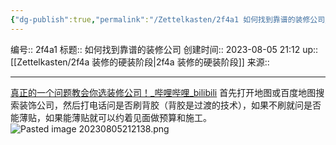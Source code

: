 ```yaml
---
{"dg-publish":true,"permalink":"/Zettelkasten/2f4a1 如何找到靠谱的装修公司/","dgPassFrontmatter":true}
---
```


编号:: 2f4a1
标题:: 如何找到靠谱的装修公司
创建时间:: 2023-08-05 21:12
up:: [[Zettelkasten/2f4a 装修的硬装阶段\|2f4a 装修的硬装阶段]]
来源:: 

---
[真正的一个问题教会你选装修公司！_哔哩哔哩_bilibili](https://www.bilibili.com/video/BV1RX4y1p77y/?spm_id_from=333.1245.0.0&vd_source=bcf798ace50733030b9c7e1fb6a3a349)
首先打开地图或百度地图搜索装饰公司，然后打电话问是否刷背胶（背胶是过渡的技术），如果不刷就问是否能薄贴，如果能薄贴就可以约着见面做预算和施工。
![Pasted image 20230805212138.png](/img/user/attachment/Pasted%20image%2020230805212138.png)